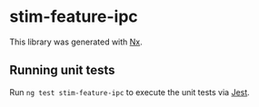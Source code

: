 # stim-feature-ipc

This library was generated with [Nx](https://nx.dev).

## Running unit tests

Run `ng test stim-feature-ipc` to execute the unit tests via [Jest](https://jestjs.io).
